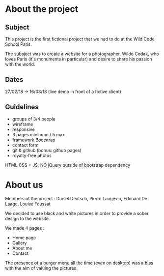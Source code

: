 # About the project

## Subject

This project is the first fictional project that we had to do at the Wild Code School Paris.

The subsject was to create a website for a photographer, Wildo Codak, who loves Paris (it's monuments in particular) and desire to share his passion with the world. 

## Dates

27/02/18 -> 16/03/18 (live demo in front of a fictive client) 

## Guidelines 

- groups of 3/4 people
- wireframe
- responsive
- 3 pages minimum / 5 max
- framework Bootstrap
- contact form
- git & github (bonus: github pages)
- royalty-free photos

HTML CSS + JS, NO jQuery outside of bootstrap dependency

# About us

Members of the project : Daniel Deutsch, Pierre Langevin, Edouard De Laage, Louise Foussat

We decided to use black and white pictures in order to provide a sober design to the website. 

We made 4 pages : 
- Home page
- Gallery
- About me 
- Contact

The presence of a burger menu all the time (even on desktop) was a bias with the aim of valuing the pictures.

